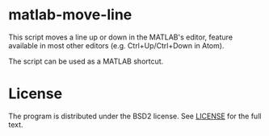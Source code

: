 # matlab-move-line
This script moves a line up or down in the MATLAB's editor, feature available 
in most other editors (e.g. Ctrl+Up/Ctrl+Down in Atom).

The script can be used as a MATLAB shortcut.

# License
The program is distributed under the BSD2 license. See [LICENSE](./LICENSE)
for the full text.
